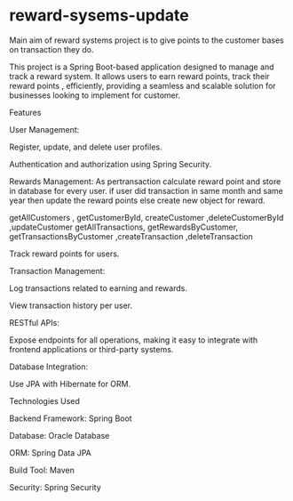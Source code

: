# reward-sysems-update
Main aim of reward systems project is to give points to the customer bases on transaction they do.

This project is a Spring Boot-based application designed to manage and track a reward system. 
It allows users to earn reward points, track their reward points , efficiently, providing a seamless 
and scalable solution for businesses looking to implement for customer.

Features

User Management:

Register, update, and delete user profiles.

Authentication and authorization using Spring Security.

Rewards Management:
As pertransaction calculate reward point and store in database for every user.
if user did transaction in same month and same year then update the reward points else create new object for reward.

getAllCustomers , getCustomerById, createCustomer ,deleteCustomerById ,updateCustomer
getAllTransactions, getRewardsByCustomer, getTransactionsByCustomer ,createTransaction ,deleteTransaction

Track reward points for users.


Transaction Management:

Log transactions related to earning and rewards.

View transaction history per user.

RESTful APIs:

Expose endpoints for all operations, making it easy to integrate with frontend applications or third-party systems.

Database Integration:

Use JPA with Hibernate for ORM.

Technologies Used

Backend Framework: Spring Boot

Database: Oracle Database

ORM: Spring Data JPA

Build Tool: Maven

Security: Spring Security
